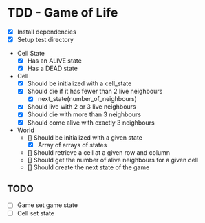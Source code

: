 # TDD - Game of Life

* [x] Install dependencies
* [x] Setup test directory

* Cell State
  * [x] Has an ALIVE state
  * [x] Has a DEAD state
* Cell
  * [x] Should be initialized with a cell_state
  * [x] Should die if it has fewer than 2 live neighbours
    * [x] next_state(number_of_neighbours)
  * [x] Should live with 2 or 3 live neighbours
  * [x] Should die with more than 3 neighbours
  * [x] Should come alive with exactly 3 neighbours
* World
  * [] Should be initialized with a given state
    * [x] Array of arrays of states
  * [] Should retrieve a cell at a given row and column
  * [] Should get the number of alive neighbours for a given cell
  * [] Should create the next state of the game

## TODO

* [ ] Game set game state
* [ ] Cell set state

